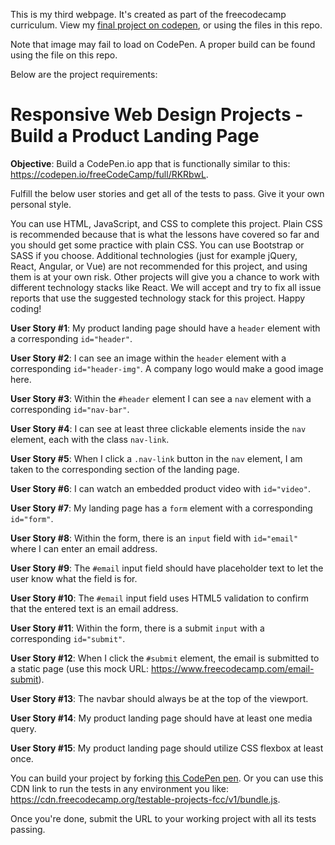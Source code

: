 This is my third webpage. It's created as part of the freecodecamp curriculum.
View my [final project on codepen](https://codepen.io/yahx/full/XWgppzz), or using the files in this repo.

Note that image may fail to load on CodePen. A proper build can be found using the file on this repo.



Below are the project requirements:

# Responsive Web Design Projects - Build a Product Landing Page

**Objective**: Build a CodePen.io app that is functionally similar to this: https://codepen.io/freeCodeCamp/full/RKRbwL.

Fulfill the below user stories and get all of the tests to pass. Give it your own personal style.

You can use HTML, JavaScript, and CSS to complete this project. Plain CSS is recommended because that is what the lessons have covered so far and you should get some practice with plain CSS. You can use Bootstrap or SASS if you choose. Additional technologies (just for example jQuery, React, Angular, or Vue) are not recommended for this project, and using them is at your own risk. Other projects will give you a chance to work with different technology stacks like React. We will accept and try to fix all issue reports that use the suggested technology stack for this project. Happy coding!

**User Story #1**: My product landing page should have a `header` element with a corresponding `id="header"`.

**User Story #2**: I can see an image within the `header` element with a corresponding `id="header-img"`. A company logo would make a good image here.

**User Story #3**: Within the `#header` element I can see a `nav` element with a corresponding `id="nav-bar"`.

**User Story #4**: I can see at least three clickable elements inside the `nav` element, each with the class `nav-link`.

**User Story #5**: When I click a `.nav-link` button in the `nav` element, I am taken to the corresponding section of the landing page.

**User Story #6**: I can watch an embedded product video with `id="video"`.

**User Story #7**: My landing page has a `form` element with a corresponding `id="form"`.

**User Story #8**: Within the form, there is an `input` field with `id="email"` where I can enter an email address.

**User Story #9**: The `#email` input field should have placeholder text to let the user know what the field is for.

**User Story #10**: The `#email` input field uses HTML5 validation to confirm that the entered text is an email address.

**User Story #11**: Within the form, there is a submit `input` with a corresponding `id="submit"`.

**User Story #12**: When I click the `#submit` element, the email is submitted to a static page (use this mock URL: https://www.freecodecamp.com/email-submit).

**User Story #13**: The navbar should always be at the top of the viewport.

**User Story #14**: My product landing page should have at least one media query.

**User Story #15**: My product landing page should utilize CSS flexbox at least once.

You can build your project by forking [this CodePen pen](https://codepen.io/freeCodeCamp/pen/MJjpwO). Or you can use this CDN link to run the tests in any environment you like: https://cdn.freecodecamp.org/testable-projects-fcc/v1/bundle.js.

Once you're done, submit the URL to your working project with all its tests passing.